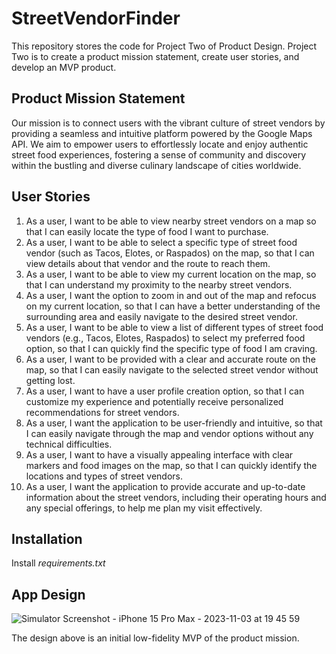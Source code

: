# StreetVendorFinder
This repository stores the code for Project Two of Product Design. Project Two is to create a product mission statement, create user stories, and develop an MVP product.

## Product Mission Statement

Our mission is to connect users with the vibrant culture of street vendors by providing a seamless and intuitive platform powered by the Google Maps API. We aim to empower users to effortlessly locate and enjoy authentic street food experiences, fostering a sense of community and discovery within the bustling and diverse culinary landscape of cities worldwide.

## User Stories

1. As a user, I want to be able to view nearby street vendors on a map so that I can easily locate the type of food I want to purchase.
2. As a user, I want to be able to select a specific type of street food vendor (such as Tacos, Elotes, or Raspados) on the map, so that I can view details about that vendor and the route to reach them.
3. As a user, I want to be able to view my current location on the map, so that I can understand my proximity to the nearby street vendors.
4. As a user, I want the option to zoom in and out of the map and refocus on my current location, so that I can have a better understanding of the surrounding area and easily navigate to the desired street vendor.
5. As a user, I want to be able to view a list of different types of street food vendors (e.g., Tacos, Elotes, Raspados) to select my preferred food option, so that I can quickly find the specific type of food I am craving.
6. As a user, I want to be provided with a clear and accurate route on the map, so that I can easily navigate to the selected street vendor without getting lost.
7. As a user, I want to have a user profile creation option, so that I can customize my experience and potentially receive personalized recommendations for street vendors.
8. As a user, I want the application to be user-friendly and intuitive, so that I can easily navigate through the map and vendor options without any technical difficulties.
9. As a user, I want to have a visually appealing interface with clear markers and food images on the map, so that I can quickly identify the locations and types of street vendors.
10. As a user, I want the application to provide accurate and up-to-date information about the street vendors, including their operating hours and any special offerings, to help me plan my visit effectively.

## Installation

Install *requirements.txt*

## App Design

![Simulator Screenshot - iPhone 15 Pro Max - 2023-11-03 at 19 45 59](https://github.com/alfonsomeraz/StreetVendorFinder/assets/56334090/bc204ae7-439f-4f48-ac98-22b4f8a63d8b)

The design above is an initial low-fidelity MVP of the product mission.
